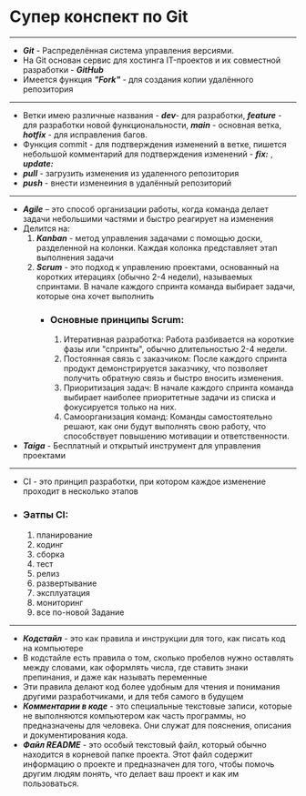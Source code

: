 # Супер конспект по Git

---
+ ***Git*** - Распределённая система управления версиями.
+ На Git основан сервиc для хостинга IT-проектов и их совместной разработки - ***GitHub***
+ Имеется функция ***"Fork"*** - для создания копии удалённого репозитория
---
+ Ветки имею различные названия - ***dev***- для разработки, ***feature*** - для разработки новой функциональности, ***main*** - основная ветка, ***hotfix*** - для исправления багов.
+ Функция commit - для подтверждения изменений в ветке, пишется небольшой комментарий для подтверждения изменений - ***fix:*** , ***update:*** 
+ ***pull*** - загрузить изменения из удаленного репозитория
+ ***push*** - внести изменеиния в удалённый репозиторий
---
+ ***Agile*** – это способ организации работы, когда команда делает задачи небольшими частями и быстро реагирует на изменения
+ Делится на:
	1. ***Kanban*** - метод управления задачами с помощью доски, разделенной на колонки. Каждая колонка представляет этап выполнения задачи
	2. ***Scrum*** - это подход к управлению проектами, основанный на коротких итерациях (обычно 2-4 недели), называемых спринтами. В начале каждого спринта команда выбирает задачи, которые она хочет выполнить
		+ ### Основные принципы Scrum:
			1. Итеративная разработка: Работа разбивается на короткие фазы или "спринты", обычно длительностью 2-4 недели. 
			2. Постоянная связь с заказчиком: После каждого спринта продукт демонстрируется заказчику, что позволяет получить обратную связь и быстро вносить изменения. 
			3. Приоритизация задач: В начале каждого спринта команда выбирает наиболее приоритетные задачи из списка и фокусируется только на них. 
			4. Самоорганизация команд: Команды самостоятельно решают, как они будут выполнять свою работу, что способствует повышению мотивации и ответственности.
+ ***Taiga*** - Бесплатный и открытый инструмент для управления проектами
---
+ CI - это принцип разработки, при котором каждое изменение проходит в несколько этапов
+ ### Эатпы CI:
	1. планирование 
	2. кодинг  
	3. сборка
	4. тест
	5. релиз
	6. развертывание 
	7. эксплуатация
	8. мониторинг 
	9. все по-новой Задание
---
+ ***Кодстайл*** - это как правила и инструкции для того, как писать код на компьютере 
+ В кодстайле есть правила о том, сколько пробелов нужно оставлять между словами, как оформлять числа, где ставить знаки препинания, и даже как называть переменные 
+ Эти правила делают код более удобным для чтения и понимания другими разработчиками, и для тебя самого в будущем
+ ***Комментарии в коде*** - это специальные текстовые записи, которые не выполняются компьютером как часть программы, но предназначены для человека. Они служат для пояснения, описания и документирования кода.
+ ***Файл README*** - это особый текстовый файл, который обычно находится в корневой папке проекта. Этот файл содержит информацию о проекте и предназначен для того, чтобы помочь другим людям понять, что делает ваш проект и как им пользоваться.